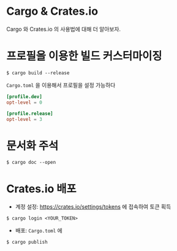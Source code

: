 # Cargo & Crates.io

Cargo 와 Crates.io 의 사용법에 대해 더 알아보자.

# 프로필을 이용한 빌드 커스터마이징

```shell
$ cargo build --release
```

`Cargo.toml` 을 이용해서 프로필을 설정 가능하다

```toml
[profile.dev]
opt-level = 0

[profile.release]
opt-level = 3
```

# 문서화 주석 

```shell
$ cargo doc --open
```

# Crates.io 배포

* 계정 설정: 
https://crates.io/settings/tokens 에 접속하여 토큰 획득

```shell
$ cargo login <YOUR_TOKEN>
```

* 배포: `Cargo.toml` 에 

```shell
$ cargo publish
```